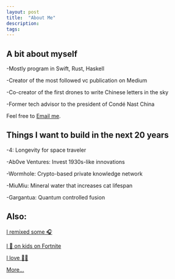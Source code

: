 ```yaml
---
layout: post
title:  "About Me"
description: 
tags: 
---
```


## A bit about myself

-Mostly program in Swift, Rust, Haskell

-Creator of the most followed vc publication on Medium

-Co-creator of the first drones to write Chinese letters in the sky

-Former tech advisor to the president of Condé Nast China

Feel free to [Email me](mailto:allenleein@gmail.com).


## Things I want to build in the next 20 years

-4: Longevity for space traveler

-Ab0ve Ventures: Invest 1930s-like innovations

-Wormhole: Crypto-based private knowledge network

-MiuMiu: Mineral water that increases cat lifespan

-Gargantua: Quantum controlled fusion



## Also:

[I remixed some 🎧](https://soundcloud.com/archilab)

[I 💩 on kids on Fortnite](https://www.instagram.com/gho00sts/)

[I love 🏄🏼](https://vsco.co/allenleein/gallery)

[More...](https://github.com/allenleein)





